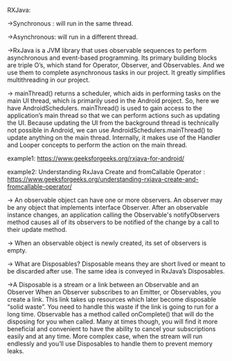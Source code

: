 
RXJava:

->Synchronous : will run in the same thread.

->Asynchronous: will run in a different thread.


->RxJava is a JVM library that uses observable sequences to perform asynchronous and event-based programming. 
  Its primary building blocks are triple O’s, which stand for Operator, Observer, and Observables. 
  And we use them to complete asynchronous tasks in our project. It greatly simplifies multithreading in our project.

-> mainThread() returns a scheduler, which aids in performing tasks on the main UI thread, which is primarily used in the Android project. 
   So, here we have AndroidSchedulers.
   mainThread() is used to gain access to the application’s main thread so that we can perform actions such as updating the UI. 
   Because updating the UI from the background thread is technically not possible in Android, 
   we can use AndroidSchedulers.mainThread() to update anything on the main thread. 
   Internally, it makes use of the Handler and Looper concepts to perform the action on the main thread.

example1: https://www.geeksforgeeks.org/rxjava-for-android/

example2: Understanding RxJava Create and fromCallable Operator : https://www.geeksforgeeks.org/understanding-rxjava-create-and-fromcallable-operator/

-> An observable object can have one or more observers. 
   An observer may be any object that implements interface Observer. 
   After an observable instance changes, 
   an application calling the Observable's notifyObservers method causes all of its observers to be notified of the change by a call to their update method.

-> When an observable object is newly created, its set of observers is empty.

-> What are Disposables? Disposable means they are short lived or meant to be discarded after use. 
   The same idea is conveyed in RxJava’s Disposables.

->A Disposable is a stream or a link between an Observable and an Observer
  When an Observer subscribes to an Emitter, or Observables, you create a link. 
  This link takes up resources which later become disposable “solid waste”. 
  You need to handle this waste if the  link is going to run for a long time.
  Observable has a method called onComplete() that will do the disposing for you when called. 
  Many at times though, you will find it more beneficial and convenient to have the ability to cancel your subscriptions easily and at any time.
  More complex case, when the stream will run endlessly and you’ll use Disposables to handle them to prevent memory leaks.
